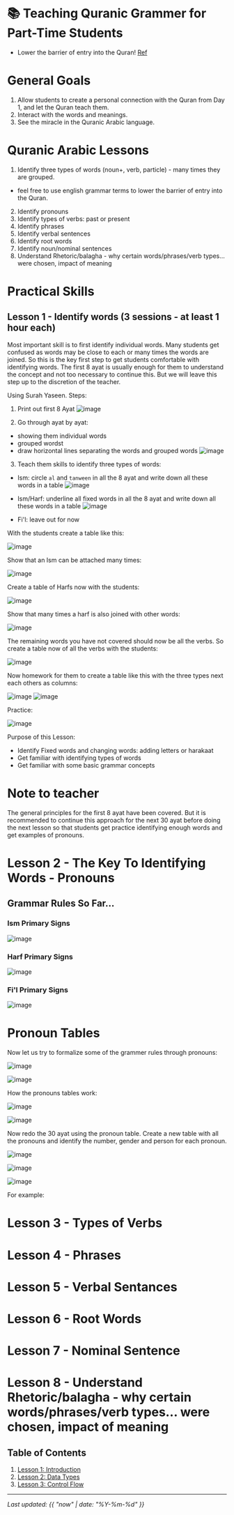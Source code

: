 # 📚 Teaching Quranic Grammer for Part-Time Students

- Lower the barrier of entry into the Quran! [Ref](https://bbdev18.github.io/practical_arabic_grammer/learning_approach)

# General Goals

1. Allow students to create a personal connection with the Quran from Day 1, and let the Quran teach them.
2. Interact with the words and meanings.
3. See the miracle in the Quranic Arabic language.

# Quranic Arabic Lessons

1. Identify three types of words (noun+, verb, particle) - many times they are grouped.
- feel free to use english grammar terms to lower the barrier of entry into the Quran.
2. Identify pronouns
3. Identify types of verbs: past or present
4. Identify phrases
5. Identify verbal sentences
6. Identify root words
7. Identify noun/nominal sentences
8. Understand Rhetoric/balagha - why certain words/phrases/verb types… were chosen, impact of meaning

# Practical Skills

## Lesson 1 - Identify words (3 sessions - at least 1 hour each)

Most important skill is to first identify individual words. Many students get confused as words may be close to each or many times
the words are joined. So this is the key first step to get students comfortable with identifying words. The first 8 ayat is usually enough
for them to understand the concept and not too necessary to continue this. But we will leave this step up to the discretion of the teacher.

Using Surah Yaseen.
Steps:
1. Print out first 8 Ayat
![image](https://github.com/user-attachments/assets/8bbd36d5-b7fe-4324-a2db-4fed9a7f689f)

2. Go through ayat by ayat:
- showing them individual words
- grouped wordst
- draw horizontal lines separating the words and grouped words
![image](https://github.com/user-attachments/assets/4eff4189-49e7-434d-a0e1-4963729319bd)


3. Teach them skills to identify three types of words:
- Ism: circle `al` and `tanween` in all the 8 ayat and write down all these words in a table
![image](https://github.com/user-attachments/assets/2e94d3ff-654d-4ed7-9b8f-b814eb03e86d)

- Ism/Harf: underline all fixed words in all the 8 ayat and write down all these words in a table
![image](https://github.com/user-attachments/assets/ea3dc4ca-f281-4df3-86a1-cf0bfc38165a)

- Fi'l: leave out for now  

With the students create a table like this:

![image](https://github.com/user-attachments/assets/9e889105-b221-462f-b18e-b66010945e9a)

Show that an Ism can be attached many times:

![image](https://github.com/user-attachments/assets/0369d529-1ce1-4390-a865-ec0a491ad299)

Create a table of Harfs now with the students:

![image](https://github.com/user-attachments/assets/f7582c72-a943-4bb6-b25b-e1cb7fa3d1b5)

Show that many times a harf is also joined with other words:

![image](https://github.com/user-attachments/assets/738ee5e8-6880-4700-80a0-da939606d1be)

The remaining words you have not covered should now be all the verbs. So create a table now of all the verbs with the students:

![image](https://github.com/user-attachments/assets/8143b5ee-5c6c-42fd-a543-74fb60de1444)

Now homework for them to create a table like this with the three types next each others as columns:

![image](https://github.com/user-attachments/assets/2ae5e0ff-e2b5-4401-9f35-fa7daa665722)
![image](https://github.com/user-attachments/assets/700dce38-17a1-434f-9c8e-25277113c659)

Practice:

![image](https://github.com/user-attachments/assets/d673939a-fa19-42e4-a725-ef4499913096)

Purpose of this Lesson:

- Identify Fixed words and changing words: adding letters or harakaat
- Get familiar with identifying types of words
- Get familiar with some basic grammar concepts

# Note to teacher

The general principles for the first 8 ayat have been covered. But it is recommended to continue this approach
for the next 30 ayat before doing the next lesson so that students get practice identifying enough words and get examples of pronouns.

# Lesson 2 - The Key To Identifying Words - Pronouns

## Grammar Rules So Far...

### Ism Primary Signs

![image](https://github.com/user-attachments/assets/076e6c92-10bd-477c-9266-342fba6dfc7a)

### Harf Primary Signs

![image](https://github.com/user-attachments/assets/02547e8b-e3b8-4a06-b78f-382f7fc52ce2)

### Fi'l Primary Signs

![image](https://github.com/user-attachments/assets/a776cc60-c1a9-4fd4-8e1a-3cf2c3d9b9bc)

# Pronoun Tables

Now let us try to formalize some of the grammer rules through pronouns:

![image](https://github.com/user-attachments/assets/58242e47-bc73-4860-b0c8-052f216bd7d8)

![image](https://github.com/user-attachments/assets/f9cc0417-d580-4afb-a208-a00e561b1f28)

How the pronouns tables work:

![image](https://github.com/user-attachments/assets/edd80c36-861c-4da2-b3f6-8f88630fe98e)

![image](https://github.com/user-attachments/assets/faba93d0-5c53-4670-818f-987bf00b3949)

Now redo the 30 ayat using the pronoun table. Create a new table with all the pronouns and identify the number, gender and person for each pronoun.

![image](https://github.com/user-attachments/assets/dcb7658b-e0e0-4ded-8a88-04593d84f69a)

![image](https://github.com/user-attachments/assets/f241a65e-9547-43e8-8622-eb6a2b89068a)

![image](https://github.com/user-attachments/assets/34fa9e37-e052-4396-8ed1-0ec6ef7fa698)

For example:



# Lesson 3 - Types of Verbs

# Lesson 4 - Phrases

# Lesson 5 - Verbal Sentances

# Lesson 6 - Root Words

# Lesson 7 - Nominal Sentence

# Lesson 8 - Understand Rhetoric/balagha - why certain words/phrases/verb types… were chosen, impact of meaning

## Table of Contents

1. [Lesson 1: Introduction](https://bbdev18.github.io/practical_arabic_grammer/lesson1)
2. [Lesson 2: Data Types](https://bbdev18.github.io/practical_arabic_grammer/lesson2)
3. [Lesson 3: Control Flow](https://bbdev18.github.io/practical_arabic_grammer/lesson3)

---

_Last updated: {{ "now" | date: "%Y-%m-%d" }}_
